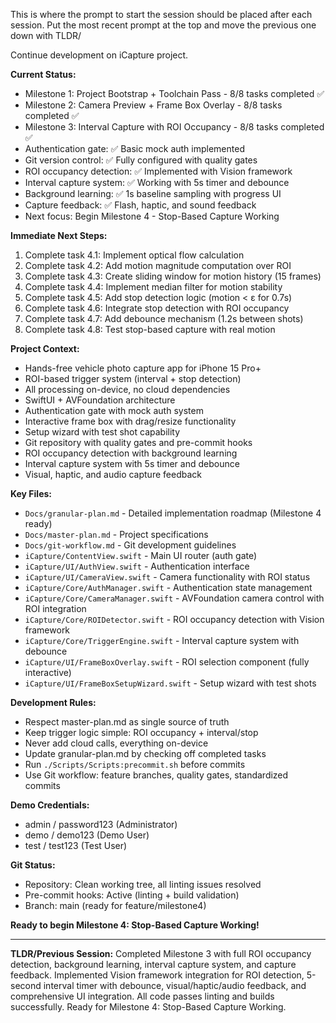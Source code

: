 This is where the prompt to start the session should be placed after each session. Put the most recent prompt at the top and move the previous one down with TLDR/

Continue development on iCapture project.

**Current Status:**
- Milestone 1: Project Bootstrap + Toolchain Pass - 8/8 tasks completed ✅
- Milestone 2: Camera Preview + Frame Box Overlay - 8/8 tasks completed ✅
- Milestone 3: Interval Capture with ROI Occupancy - 8/8 tasks completed ✅
- Authentication gate: ✅ Basic mock auth implemented
- Git version control: ✅ Fully configured with quality gates
- ROI occupancy detection: ✅ Implemented with Vision framework
- Interval capture system: ✅ Working with 5s timer and debounce
- Background learning: ✅ 1s baseline sampling with progress UI
- Capture feedback: ✅ Flash, haptic, and sound feedback
- Next focus: Begin Milestone 4 - Stop-Based Capture Working

**Immediate Next Steps:**
1. Complete task 4.1: Implement optical flow calculation
2. Complete task 4.2: Add motion magnitude computation over ROI
3. Complete task 4.3: Create sliding window for motion history (15 frames)
4. Complete task 4.4: Implement median filter for motion stability
5. Complete task 4.5: Add stop detection logic (motion < ε for 0.7s)
6. Complete task 4.6: Integrate stop detection with ROI occupancy
7. Complete task 4.7: Add debounce mechanism (1.2s between shots)
8. Complete task 4.8: Test stop-based capture with real motion

**Project Context:**
- Hands-free vehicle photo capture app for iPhone 15 Pro+
- ROI-based trigger system (interval + stop detection)
- All processing on-device, no cloud dependencies
- SwiftUI + AVFoundation architecture
- Authentication gate with mock auth system
- Interactive frame box with drag/resize functionality
- Setup wizard with test shot capability
- Git repository with quality gates and pre-commit hooks
- ROI occupancy detection with background learning
- Interval capture system with 5s timer and debounce
- Visual, haptic, and audio capture feedback

**Key Files:**
- `Docs/granular-plan.md` - Detailed implementation roadmap (Milestone 4 ready)
- `Docs/master-plan.md` - Project specifications
- `Docs/git-workflow.md` - Git development guidelines
- `iCapture/ContentView.swift` - Main UI router (auth gate)
- `iCapture/UI/AuthView.swift` - Authentication interface
- `iCapture/UI/CameraView.swift` - Camera functionality with ROI status
- `iCapture/Core/AuthManager.swift` - Authentication state management
- `iCapture/Core/CameraManager.swift` - AVFoundation camera control with ROI integration
- `iCapture/Core/ROIDetector.swift` - ROI occupancy detection with Vision framework
- `iCapture/Core/TriggerEngine.swift` - Interval capture system with debounce
- `iCapture/UI/FrameBoxOverlay.swift` - ROI selection component (fully interactive)
- `iCapture/UI/FrameBoxSetupWizard.swift` - Setup wizard with test shots

**Development Rules:**
- Respect master-plan.md as single source of truth
- Keep trigger logic simple: ROI occupancy + interval/stop
- Never add cloud calls, everything on-device
- Update granular-plan.md by checking off completed tasks
- Run `./Scripts/Scripts:precommit.sh` before commits
- Use Git workflow: feature branches, quality gates, standardized commits

**Demo Credentials:**
- admin / password123 (Administrator)
- demo / demo123 (Demo User)
- test / test123 (Test User)

**Git Status:**
- Repository: Clean working tree, all linting issues resolved
- Pre-commit hooks: Active (linting + build validation)
- Branch: main (ready for feature/milestone4)

**Ready to begin Milestone 4: Stop-Based Capture Working!**

---

**TLDR/Previous Session:**
Completed Milestone 3 with full ROI occupancy detection, background learning, interval capture system, and capture feedback. Implemented Vision framework integration for ROI detection, 5-second interval timer with debounce, visual/haptic/audio feedback, and comprehensive UI integration. All code passes linting and builds successfully. Ready for Milestone 4: Stop-Based Capture Working.